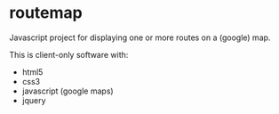 # routemap

Javascript project for displaying one or more routes on a (google) map. 

This is client-only software with:
- html5
- css3
- javascript (google maps)
- jquery